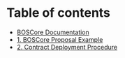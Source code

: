 # Table of contents

* [BOSCore Documentation](README.md)
* [1. BOSCore Proposal Example](1.-boscore-proposal-example.md)
* [2. Contract Deployment Procedure](2.-contract-deployment-procedure.md)

